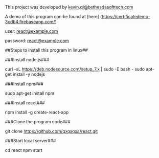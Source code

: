 This project was developed by kevin.qi@bethesdasofttech.com

A demo of this program can be found at [here] (https://certificatedemo-3cdb4.firebaseapp.com/)

user: react@example.com

password: react@example.com

##Steps to install this program in linux##

###Install node js###

curl -sL https://deb.nodesource.com/setup_7.x | sudo -E bash -
sudo apt-get install -y nodejs

###Install npm###

sudo apt-get install npm

###Install react###

npm install -g create-react-app

###Clone the program code###

git clone https://github.com/qxqxqxa/react.git

###Start local server###

cd react
npm start
